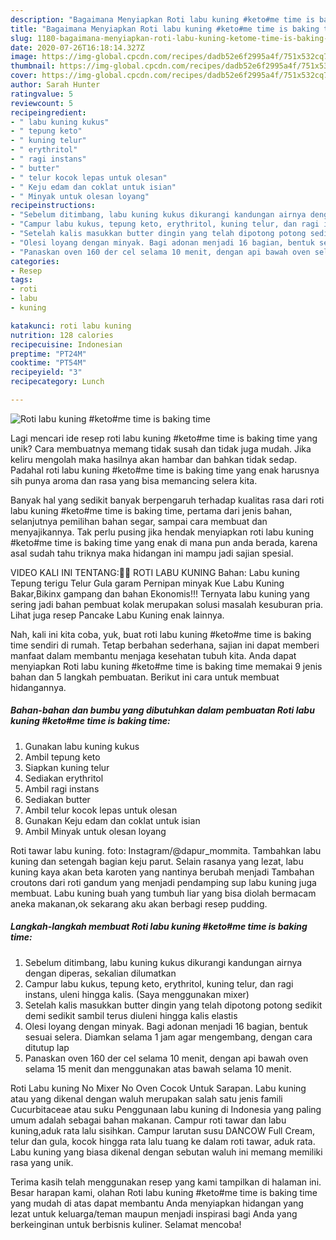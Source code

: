 ```yaml
---
description: "Bagaimana Menyiapkan Roti labu kuning #keto#me time is baking time, Enak Banget"
title: "Bagaimana Menyiapkan Roti labu kuning #keto#me time is baking time, Enak Banget"
slug: 1180-bagaimana-menyiapkan-roti-labu-kuning-ketome-time-is-baking-time-enak-banget
date: 2020-07-26T16:18:14.327Z
image: https://img-global.cpcdn.com/recipes/dadb52e6f2995a4f/751x532cq70/roti-labu-kuning-ketome-time-is-baking-time-foto-resep-utama.jpg
thumbnail: https://img-global.cpcdn.com/recipes/dadb52e6f2995a4f/751x532cq70/roti-labu-kuning-ketome-time-is-baking-time-foto-resep-utama.jpg
cover: https://img-global.cpcdn.com/recipes/dadb52e6f2995a4f/751x532cq70/roti-labu-kuning-ketome-time-is-baking-time-foto-resep-utama.jpg
author: Sarah Hunter
ratingvalue: 5
reviewcount: 5
recipeingredient:
- " labu kuning kukus"
- " tepung keto"
- " kuning telur"
- " erythritol"
- " ragi instans"
- " butter"
- " telur kocok lepas untuk olesan"
- " Keju edam dan coklat untuk isian"
- " Minyak untuk olesan loyang"
recipeinstructions:
- "Sebelum ditimbang, labu kuning kukus dikurangi kandungan airnya dengan diperas, sekalian dilumatkan"
- "Campur labu kukus, tepung keto, erythritol, kuning telur, dan ragi instans, uleni hingga kalis. (Saya menggunakan mixer)"
- "Setelah kalis masukkan butter dingin yang telah dipotong potong sedikit demi sedikit sambil terus diuleni hingga kalis elastis"
- "Olesi loyang dengan minyak. Bagi adonan menjadi 16 bagian, bentuk sesuai selera. Diamkan selama 1 jam agar mengembang, dengan cara ditutup lap"
- "Panaskan oven 160 der cel selama 10 menit, dengan api bawah oven selama 15 menit dan menggunakan atas bawah selama 10 menit."
categories:
- Resep
tags:
- roti
- labu
- kuning

katakunci: roti labu kuning 
nutrition: 128 calories
recipecuisine: Indonesian
preptime: "PT24M"
cooktime: "PT54M"
recipeyield: "3"
recipecategory: Lunch

---
```



![Roti labu kuning #keto#me time is baking time](https://img-global.cpcdn.com/recipes/dadb52e6f2995a4f/751x532cq70/roti-labu-kuning-ketome-time-is-baking-time-foto-resep-utama.jpg)

Lagi mencari ide resep roti labu kuning #keto#me time is baking time yang unik? Cara membuatnya memang tidak susah dan tidak juga mudah. Jika keliru mengolah maka hasilnya akan hambar dan bahkan tidak sedap. Padahal roti labu kuning #keto#me time is baking time yang enak harusnya sih punya aroma dan rasa yang bisa memancing selera kita.

Banyak hal yang sedikit banyak berpengaruh terhadap kualitas rasa dari roti labu kuning #keto#me time is baking time, pertama dari jenis bahan, selanjutnya pemilihan bahan segar, sampai cara membuat dan menyajikannya. Tak perlu pusing jika hendak menyiapkan roti labu kuning #keto#me time is baking time yang enak di mana pun anda berada, karena asal sudah tahu triknya maka hidangan ini mampu jadi sajian spesial.

VIDEO KALI INI TENTANG:🌹🌹 ROTI LABU KUNING Bahan: Labu kuning Tepung terigu Telur Gula garam Pernipan minyak Kue Labu Kuning Bakar,Bikinx gampang dan bahan Ekonomis!!! Ternyata labu kuning yang sering jadi bahan pembuat kolak merupakan solusi masalah kesuburan pria. Lihat juga resep Pancake Labu Kuning enak lainnya.


Nah, kali ini kita coba, yuk, buat roti labu kuning #keto#me time is baking time sendiri di rumah. Tetap berbahan sederhana, sajian ini dapat memberi manfaat dalam membantu menjaga kesehatan tubuh kita. Anda dapat menyiapkan Roti labu kuning #keto#me time is baking time memakai 9 jenis bahan dan 5 langkah pembuatan. Berikut ini cara untuk membuat hidangannya.

<!--inarticleads1-->

##### Bahan-bahan dan bumbu yang dibutuhkan dalam pembuatan Roti labu kuning #keto#me time is baking time:

1. Gunakan  labu kuning kukus
1. Ambil  tepung keto
1. Siapkan  kuning telur
1. Sediakan  erythritol
1. Ambil  ragi instans
1. Sediakan  butter
1. Ambil  telur kocok lepas untuk olesan
1. Gunakan  Keju edam dan coklat untuk isian
1. Ambil  Minyak untuk olesan loyang


Roti tawar labu kuning. foto: Instagram/@dapur_mommita. Tambahkan labu kuning dan setengah bagian keju parut. Selain rasanya yang lezat, labu kuning kaya akan beta karoten yang nantinya berubah menjadi Tambahan croutons dari roti gandum yang menjadi pendamping sup labu kuning juga membuat. Labu kuning buah yang tumbuh liar yang bisa diolah bermacam aneka makanan,ok sekarang aku akan berbagi resep pudding. 

<!--inarticleads2-->

##### Langkah-langkah membuat Roti labu kuning #keto#me time is baking time:

1. Sebelum ditimbang, labu kuning kukus dikurangi kandungan airnya dengan diperas, sekalian dilumatkan
1. Campur labu kukus, tepung keto, erythritol, kuning telur, dan ragi instans, uleni hingga kalis. (Saya menggunakan mixer)
1. Setelah kalis masukkan butter dingin yang telah dipotong potong sedikit demi sedikit sambil terus diuleni hingga kalis elastis
1. Olesi loyang dengan minyak. Bagi adonan menjadi 16 bagian, bentuk sesuai selera. Diamkan selama 1 jam agar mengembang, dengan cara ditutup lap
1. Panaskan oven 160 der cel selama 10 menit, dengan api bawah oven selama 15 menit dan menggunakan atas bawah selama 10 menit.


Roti Labu kuning No Mixer No Oven Cocok Untuk Sarapan. Labu kuning atau yang dikenal dengan waluh merupakan salah satu jenis famili Cucurbitaceae atau suku Penggunaan labu kuning di Indonesia yang paling umum adalah sebagai bahan makanan. Campur roti tawar dan labu kuning,aduk rata lalu sisihkan. Campur larutan susu DANCOW Full Cream, telur dan gula, kocok hingga rata lalu tuang ke dalam roti tawar, aduk rata. Labu kuning yang biasa dikenal dengan sebutan waluh ini memang memiliki rasa yang unik. 

Terima kasih telah menggunakan resep yang kami tampilkan di halaman ini. Besar harapan kami, olahan Roti labu kuning #keto#me time is baking time yang mudah di atas dapat membantu Anda menyiapkan hidangan yang lezat untuk keluarga/teman maupun menjadi inspirasi bagi Anda yang berkeinginan untuk berbisnis kuliner. Selamat mencoba!
